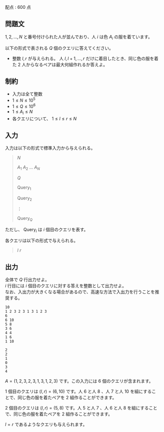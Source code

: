 配点 : $600$ 点

## 問題文

$1,2,\dots,N$ と番号付けられた人が並んでおり、人 $i$ は色 $A_i$ の服を着ています。

以下の形式で表される $Q$ 個のクエリに答えてください。

- 整数 $l,r$ が与えられる。 人 $l,l+1,\dots,r$ だけに着目したとき、同じ色の服を着た $2$ 人からなるペアは最大何組作れるか答えよ。

## 制約

- 入力は全て整数
- $1 \le N \le 10^5$
- $1 \le Q \le 10^6$
- $1 \le A_i \le N$
- 各クエリについて、 $1 \le l \le r \le N$

## 入力

入力は以下の形式で標準入力から与えられる。

> $N$
> 
> $A_1$ $A_2$ $\dots$ $A_N$
> 
> $Q$
> 
> $\mathrm{Query}_1$
> 
> $\mathrm{Query}_2$
> 
> $\vdots$
> 
> $\mathrm{Query}_Q$

ただし、 $\mathrm{Query}_i$ は $i$ 個目のクエリを表す。

各クエリは以下の形式で与えられる。

> $l$ $r$

## 出力

全体で $Q$ 行出力せよ。<br>
$i$ 行目には $i$ 個目のクエリに対する答えを整数として出力せよ。<br>
なお、入出力が大きくなる場合があるので、高速な方法で入出力を行うことを推奨する。

```input1
10
1 2 3 2 3 1 3 1 2 3
6
6 10
5 8
3 6
4 4
1 6
1 10
```

```output1
2
2
1
0
3
4
```

$A=(1,2,3,2,3,1,3,1,2,3)$ です。この入力には $6$ 個のクエリが含まれます。  

$1$ 個目のクエリは $(l, r) = (6, 10)$ です。人 $6$ と人 $8$ 、人 $7$ と人 $10$ を組にすることで、同じ色の服を着たペアを $2$ 組作ることができます。

$2$ 個目のクエリは $(l, r) = (5, 8)$ です。人 $5$ と人 $7$ 、人 $6$ と人 $8$ を組にすることで、同じ色の服を着たペアを $2$ 組作ることができます。

$l=r$ であるようなクエリも与えられます。